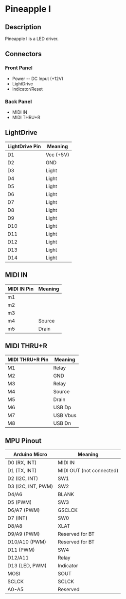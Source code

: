 # Pineapple I

## Description

Pineapple I is a LED driver.

## Connectors

### Front Panel

* Power -- DC Input (+12V)
* LightDrive
* Indicator/Reset

### Back Panel

* MIDI IN
* MIDI THRU+R

## LightDrive

| LightDrive Pin | Meaning   |
|----------------|-----------|
| D1             | Vcc (+5V) |
| D2             | GND       |
| D3             | Light     |
| D4             | Light     |
| D5             | Light     |
| D6             | Light     |
| D7             | Light     |
| D8             | Light     |
| D9             | Light     |
| D10            | Light     |
| D11            | Light     |
| D12            | Light     |
| D13            | Light     |
| D14            | Light     |

## MIDI IN

| MIDI IN Pin | Meaning |
|-------------|---------|
| m1          |         |
| m2          |         |
| m3          |         |
| m4          | Source  |
| m5          | Drain   |


## MIDI THRU+R

| MIDI THRU+R Pin  | Meaning  |
|------------------|----------|
| M1               | Relay    |
| M2               | GND      |
| M3               | Relay    |
| M4               | Source   |
| M5               | Drain    |
| M6               | USB Dp   |
| M7               | USB Vbus |
| M8               | USB Dn   |

## MPU Pinout

| Arduino Micro      | Meaning                  |
|--------------------|--------------------------|
| D0 (RX, INT)       | MIDI IN                  |
| D1 (TX, INT)       | MIDI OUT (not connected) |
| D2 (I2C, INT)      | SW1                      |
| D3 (I2C, INT, PWM) | SW2                      |
| D4/A6              | BLANK                    |
| D5 (PWM)           | SW3                      |
| D6/A7 (PWM)        | GSCLCK                   |
| D7 (INT)           | SW0                      |
| D8/A8              | XLAT                     |
| D9/A9 (PWM)        | Reserved for BT          |
| D10/A10 (PWM)      | Reserved for BT          |
| D11 (PWM)          | SW4                      |
| D12/A11            | Relay                    |
| D13 (LED, PWM)     | Indicator                |
| MOSI               | SOUT                     |
| SCLCK              | SCLCK                    |
| A0-A5              | Reserved                 |

